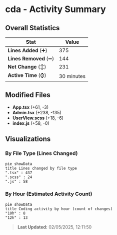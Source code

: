 # cda - Activity Summary 

## Overall Statistics

| Stat                   | Value                                                             |
| ---------------------- | ----------------------------------------------------------------- |
| **Lines Added** (➕)   | 375                                          |
| **Lines Removed** (➖) | 144                                        |
| **Net Change** (↕)    | 231                |
| **Active Time** (⌚)   | 30 minutes |


## Modified Files
- **App.tsx** (+61, -3)
- **Admin.tsx** (+238, -135)
- **UserView.scss** (+18, -6)
- **index.js** (+58, -0)

## Visualizations

### By File Type (Lines Changed)

```mermaid
pie showData
title Lines changed by file type
".tsx" : 437
".scss" : 24
".js" : 58
```

### By Hour (Estimated Activity Count)

```mermaid
pie showData
title Coding activity by hour (count of changes)
"10h" : 8
"12h" : 13
```


> **Last Updated:** 02/05/2025, 12:11:50